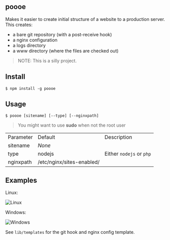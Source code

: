 poooe
-----

Makes it easier to create initial structure of a website to a production server. This creates:

- a bare git repository (with a post-receive hook)
- a nginx configuration
- a logs directory
- a www directory (where the files are checked out)

> NOTE: This is a silly project.

## Install

    $ npm install -g poooe

## Usage

    $ poooe [sitename] [--type] [--nginxpath]

> You might want to use **sudo** when not the root user

<table>
    <tr>
        <td>Parameter</td>
        <td>Default</td>
        <td>Description</td>
    </tr>
    <tr>
        <td>sitename</td>
        <td><em>None</em></td>
        <td></td>
    </tr>
    <tr>
        <td>type</td>
        <td>nodejs</td>
        <td>Either <code>nodejs</code> or <code>php</code></td>
    </tr>
    <tr>
        <td>nginxpath</td>
        <td>/etc/nginx/sites-enabled/</td>
        <td></td>
    </tr>
</table>

## Examples


Linux:

![Linux](http://i.imgur.com/8SSFW9b.png)

Windows:

![Windows](http://i.imgur.com/I1tG6mE.png)

See `lib/templates` for the git hook and nginx config template.
